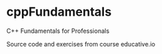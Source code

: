 # cppFundamentals
C++ Fundamentals for Professionals

Source code and exercises from course educative.io
